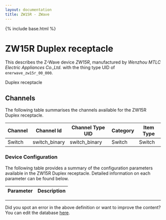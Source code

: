 ```yaml
---
layout: documentation
title: ZW15R - ZWave
---
```


{% include base.html %}

# ZW15R Duplex receptacle

This describes the Z-Wave device *ZW15R*, manufactured by *Wenzhou MTLC Electric Appliances Co.,Ltd.* with the thing type UID of ```enerwave_zw15r_00_000```. 

Duplex receptacle


## Channels
The following table summarises the channels available for the ZW15R Duplex receptacle.

| Channel | Channel Id | Channel Type UID | Category | Item Type |
|---------|------------|------------------|----------|-----------|
| Switch | switch_binary | switch_binary | Switch | Switch |


### Device Configuration
The following table provides a summary of the configuration parameters available in the ZW15R Duplex receptacle.
Detailed information on each parameter can be found below.

| Parameter   | Description |
|-------------|-------------|


---

Did you spot an error in the above definition or want to improve the content?
You can edit the database [here](http://www.cd-jackson.com/index.php/zwave/zwave-device-database/zwave-device-list/devicesummary/578).
